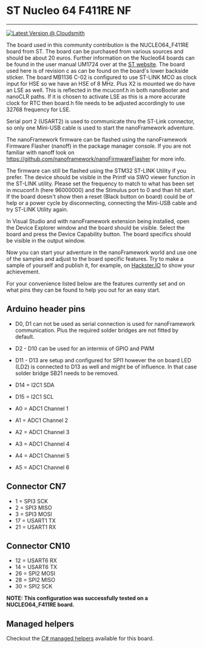 # ST Nucleo 64 F411RE NF

-----

[![Latest Version @ Cloudsmith](https://api-prd.cloudsmith.io/v1/badges/version/net-nanoframework/nanoframework-images-community-targets/raw/ST_NUCLEO64_F411RE_NF/latest/x/?render=true)](https://cloudsmith.io/~net-nanoframework/repos/nanoframework-images-community-targets/packages/detail/raw/ST_NUCLEO64_F411RE_NF/latest/)

The board used in this community contribution is the NUCLEO64_F411RE board from ST. The board can be purchased from various sources and should be about 20 euros. Further information on the Nucleo64 boards can be found in the user manual UM1724 over at the [ST website](https://www.st.com). The board used here is of revision c as can be found on the board's lower backside sticker. The board MB1136 C-02 is configured to use ST-LINK MCO as clock input for HSE so we have an HSE of 8 MHz. Plus X2 is mounted we do have an LSE as well. This is reflected in the mcuconf.h in both nanoBooter and nanoCLR paths. If it is chosen to activate LSE as this is a more accurate clock for RTC then board.h file needs to be adjusted accordingly to use 32768 frequency for LSE.

Serial port 2 (USART2) is used to communicate thru the ST-Link connector, so only one Mini-USB cable is used to start the nanoFramework adventure.

The nanoFramework firmware can be flashed using the nanoFramework Firmware Flasher (nanoff) in the package manager console. If you are not familiar with nanoff look on <https://github.com/nanoframework/nanoFirmwareFlasher> for more info.

The firmware can still be flashed using the STM32 ST-LINK Utility if you prefer. The device should be visible in the Printf via SWO viewer function in the ST-LINK utility. Please set the frequency to match to what has been set in mcuconf.h (here 96000000) and the Stimulus port to 0 and than hit start. If the board doesn't show then a reset (Black button on board) could be of help or a power cycle by disconnecting, connecting the Mini-USB cable and try ST-LINK Utility again.

In Visual Studio and with nanoFramework extension being installed, open the Device Explorer window and the board should be visible. Select the board and press the Device Capability button. The board specifics should be visible in the output window.

Now you can start your adventure in the nanoFramework world and use one of the samples and adjust to the board specific features. Try to make a sample of yourself and publish it, for example, on [Hackster.IO](https://www.hackster.io) to show your achievement.

For your convenience listed below are the features currently set and on what pins they can be found to help you out for an easy start.

## Arduino header pins

* D0, D1 can not be used as serial connection is used for nanoFramework communication. Plus the required solder bridges are not fitted by default.

* D2 - D10 can be used for an intermix of GPIO and PWM
* D11 - D13 are setup and configured for SPI1 however the on board LED (LD2) is connected to D13 as well and might be of influence. In that case solder bridge SB21 needs to be removed.
* D14 = I2C1 SDA
* D15 = I2C1 SCL
* A0 = ADC1 Channel 1
* A1 = ADC1 Channel 2
* A2 = ADC1 Channel 3
* A3 = ADC1 Channel 4
* A4 = ADC1 Channel 5
* A5 = ADC1 Channel 6

## Connector CN7

* 1 = SPI3 SCK
* 2 = SPI3 MISO
* 3 = SPI3 MOSI
* 17 = USART1 TX
* 21 = USART1 RX

## Connector CN10

* 12 = USART6 RX
* 14 = USART6 TX
* 26 = SPI2 MOSI
* 28 = SPI2 MISO
* 30 = SPI2 SCK

**NOTE: This configuration was successfully tested on a NUCLEO64_F411RE board.**

## Managed helpers

Checkout the [C# managed helpers](https://github.com/nanoframework/nf-Community-Targets/tree/main/ChibiOS/ST_NUCLEO64_F411RE_NF/managed_helpers) available for this board.
